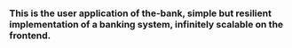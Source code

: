 ### This is the user application of the-bank, simple but resilient implementation of a banking system, infinitely scalable on the frontend.